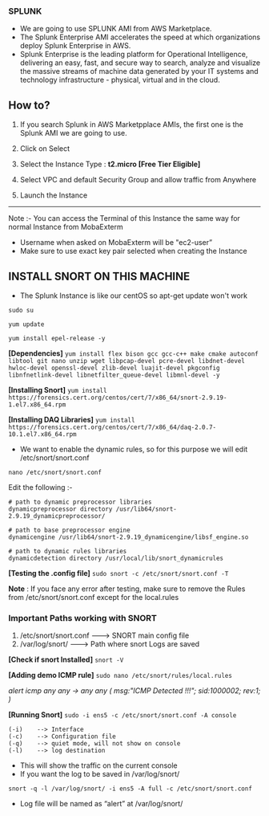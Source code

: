 ### SPLUNK

- We are going to use SPLUNK AMI from AWS Marketplace.
- The Splunk Enterprise AMI accelerates the speed at which organizations deploy Splunk Enterprise in AWS. 
- Splunk Enterprise is the leading platform for Operational Intelligence, delivering an easy, fast, and secure way to search, analyze and visualize the massive streams of machine data generated by your IT systems and technology infrastructure - physical, virtual and in the cloud.

## How to?

1. If you search Splunk in AWS Marketpplace AMIs, the first one is the Splunk AMI we are going to use.

2. Click on Select

3. Select the Instance Type : **t2.micro [Free Tier Eligible]**

4. Select VPC and default Security Group and allow traffic from Anywhere

5. Launch the Instance

________________________________________________________________


Note :- You can access the Terminal of this Instance the same way for normal Instance from MobaExterm

- Username when asked on MobaExterm will be "ec2-user”
- Make sure to use exact key pair selected when creating the Instance

## INSTALL SNORT ON THIS MACHINE

- The Splunk Instance is like our centOS so apt-get update won't work

``sudo su``

``yum update``

``yum install epel-release -y``

**[Dependencies]**
``yum install flex bison gcc gcc-c++ make cmake autoconf libtool git nano unzip wget libpcap-devel pcre-devel libdnet-devel hwloc-devel openssl-devel zlib-devel luajit-devel pkgconfig libnfnetlink-devel libnetfilter_queue-devel libmnl-devel -y``

**[Installing Snort]**
``yum install https://forensics.cert.org/centos/cert/7/x86_64/snort-2.9.19-1.el7.x86_64.rpm``

**[Installing DAQ Libraries]**
``yum install https://forensics.cert.org/centos/cert/7/x86_64/daq-2.0.7-10.1.el7.x86_64.rpm``


- We want to enable the dynamic rules, so for this purpose we will edit /etc/snort/snort.conf

``nano /etc/snort/snort.conf``

Edit the following :-

```
# path to dynamic preprocessor libraries
dynamicpreprocessor directory /usr/lib64/snort-2.9.19_dynamicpreprocessor/

# path to base preprocessor engine
dynamicengine /usr/lib64/snort-2.9.19_dynamicengine/libsf_engine.so

# path to dynamic rules libraries
dynamicdetection directory /usr/local/lib/snort_dynamicrules

```
**[Testing the .config file]**
``sudo snort -c /etc/snort/snort.conf -T``

**Note** : If you face any error after testing, make sure to remove the Rules from  /etc/snort/snort.conf except for the local.rules


### Important Paths working with SNORT

1. /etc/snort/snort.conf 					---> SNORT main config file
2. /var/log/snort/								---> Path where snort Logs are saved

**[Check if snort Installed]**
``snort -V``

**[Adding demo ICMP rule]**
``sudo nano /etc/snort/rules/local.rules``

*alert icmp any any -> any any ( msg:"ICMP Detected !!!";  sid:1000002; rev:1; )*

**[Running Snort]**
``sudo -i ens5 -c /etc/snort/snort.conf -A console``

	(-i)	-->	Interface
	(-c)	-->	Configuration file
	(-q)	-->	quiet mode, will not show on console
	(-l)	-->	log destination

- This will show the traffic on the current console
- If you want the log to be saved in /var/log/snort/

``snort -q -l /var/log/snort/ -i ens5 -A full -c /etc/snort/snort.conf``

- Log file will be named as “alert” at /var/log/snort/
